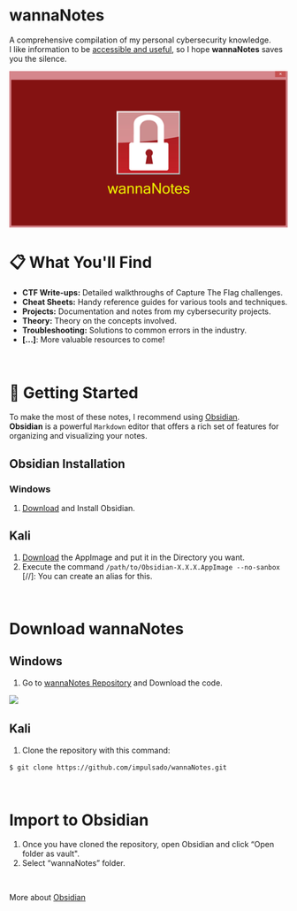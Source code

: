 # wannaNotes
A comprehensive compilation of my personal cybersecurity knowledge. <br>
I like information to be <u>accessible and useful</u>, so I hope **wannaNotes** saves you the silence. <br>

<div align="center">
  <img src="./logo.jpg" alt="wannaNotes Logo">
</div>

# 📋 What You'll Find
- **CTF Write-ups:** Detailed walkthroughs of Capture The Flag challenges. 
- **Cheat Sheets:** Handy reference guides for various tools and techniques. 
- **Projects:** Documentation and notes from my cybersecurity projects.
- **Theory:** Theory on the concepts involved.
- **Troubleshooting:** Solutions to common errors in the industry.
- **[...]**: More valuable resources to come!

<br/>

# 🚀 Getting Started
To make the most of these notes, I recommend using [Obsidian](https://obsidian.md/). <br>
**Obsidian** is a powerful ``Markdown`` editor that offers a rich set of features for organizing and visualizing your notes.

## Obsidian Installation
### Windows
1. [Download](https://obsidian.md/) and Install Obsidian.

## Kali
1. [Download](https://obsidian.md/) the AppImage and put it in the Directory you want.
2. Execute the command `/path/to/Obsidian-X.X.X.AppImage --no-sanbox`<br/>
[//]: You can create an alias for this. 

<br/>

# Download wannaNotes
## Windows
1. Go to [wannaNotes Repository](https://github.com/impulsado/wannaNotes) and Download the code.
<img src="https://raw.githubusercontent.com/impulsado/wannaNotes/main/Assets/Snipaste_2022-11-27_22-11-54.jpg"/>

## Kali
1. Clone the repository with this command:
```bash
$ git clone https://github.com/impulsado/wannaNotes.git
```

<br/>

# Import to Obsidian
1. Once you have cloned the repository, open Obsidian and click “Open folder as vault".
2. Select “wannaNotes” folder.
<br/>

More about [Obsidian](https://www.youtube.com/results?search_query=obsidian+note+taking)
